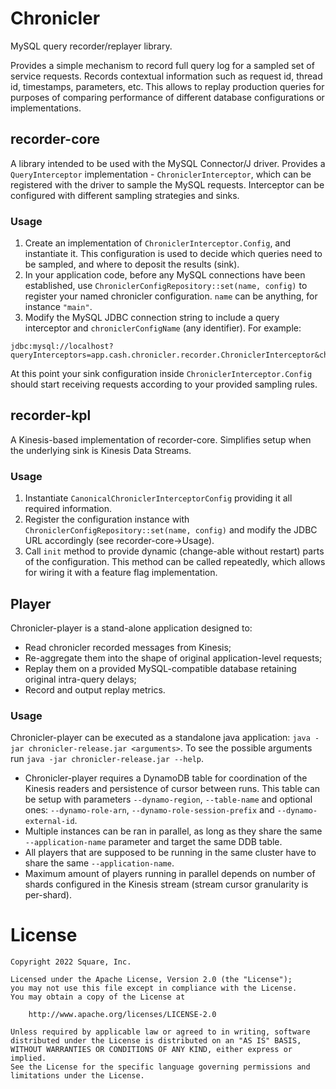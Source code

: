 # Chronicler
MySQL query recorder/replayer library.

Provides a simple mechanism to record full query log for a sampled set of service requests. Records contextual information such as request id, thread id, timestamps, parameters, etc. This allows to replay production queries for purposes of comparing performance of different database configurations or implementations.

## recorder-core
A library intended to be used with the MySQL Connector/J driver. Provides a `QueryInterceptor` implementation - `ChroniclerInterceptor`, which can be registered with the driver to sample the MySQL requests.
Interceptor can be configured with different sampling strategies and sinks. 

### Usage
1. Create an implementation of `ChroniclerInterceptor.Config`, and instantiate it. This configuration is used to decide which queries need to be sampled, and where to deposit the results (sink). 
2. In your application code, before any MySQL connections have been established, use `ChroniclerConfigRepository::set(name, config)` to register your named chronicler configuration. `name` can be anything, for instance `"main"`.
3. Modify the MySQL JDBC connection string to include a query interceptor and `chroniclerConfigName` (any identifier). For example:
```
jdbc:mysql://localhost?queryInterceptors=app.cash.chronicler.recorder.ChroniclerInterceptor&chroniclerConfigName=main
```

At this point your sink configuration inside `ChroniclerInterceptor.Config` should start receiving requests according to your provided sampling rules.

## recorder-kpl
A Kinesis-based implementation of recorder-core. Simplifies setup when the underlying sink is Kinesis Data Streams. 

### Usage
1. Instantiate `CanonicalChroniclerInterceptorConfig` providing it all required information.
2. Register the configuration instance with `ChroniclerConfigRepository::set(name, config)` and modify the JDBC URL accordingly (see recorder-core->Usage).
3. Call `init` method to provide dynamic (change-able without restart) parts of the configuration. This method can be called repeatedly, which allows for wiring it with a feature flag implementation.

## Player
Chronicler-player is a stand-alone application designed to:
* Read chronicler recorded messages from Kinesis; 
* Re-aggregate them into the shape of original application-level requests; 
* Replay them on a provided MySQL-compatible database retaining original intra-query delays;
* Record and output replay metrics.

### Usage
Chronicler-player can be executed as a standalone java application: `java -jar chronicler-release.jar <arguments>`. To see the possible arguments run `java -jar chronicler-release.jar --help`.

* Chronicler-player requires a DynamoDB table for coordination of the Kinesis readers and persistence of cursor between runs. This table can be setup with parameters `--dynamo-region`, `--table-name` and optional ones: `--dynamo-role-arn`, `--dynamo-role-session-prefix` and `--dynamo-external-id`.
* Multiple instances can be ran in parallel, as long as they share the same `--application-name` parameter and target the same DDB table. 
* All players that are supposed to be running in the same cluster have to share the same `--application-name`.
* Maximum amount of players running in parallel depends on number of shards configured in the Kinesis stream (stream cursor granularity is per-shard). 

# License
    Copyright 2022 Square, Inc.
    
    Licensed under the Apache License, Version 2.0 (the "License");
    you may not use this file except in compliance with the License.
    You may obtain a copy of the License at
    
        http://www.apache.org/licenses/LICENSE-2.0
    
    Unless required by applicable law or agreed to in writing, software
    distributed under the License is distributed on an "AS IS" BASIS,
    WITHOUT WARRANTIES OR CONDITIONS OF ANY KIND, either express or implied.
    See the License for the specific language governing permissions and
    limitations under the License.
